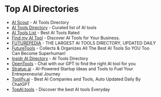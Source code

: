 # Top AI Directories

- [AI Scout](https://aiscout.net/) - AI Tools Directory
- [AI Tools Directory](https://aitoolsdirectory.com/) - Curated list of AI tools
- [AI Tools List](https://aitoolslist.io/) - Best AI Tools Rated 
- [Find my AI Tool](https://findmyaitool.com/) - Discover AI Tools for Your Business.
- [FUTUREPEDIA](https://www.futurepedia.io/) - THE LARGEST AI TOOLS DIRECTORY, UPDATED DAILY
- [FutureTools](https://www.futuretools.io/) - Collects & Organizes All The Best AI Tools So YOU Too Can Become Superhuman!
- [Insidr AI Directory](https://www.insidr.ai/ai-tools/) - AI Tools Directory
- [OpenTools](https://opentools.ai/) - Chat with our GPT to find the right AI tool for you
- [Stratup.ai](https://stratup.ai/) - AI-Powered Startup Ideas and Tools to Fuel Your Entrepreneurial Journey
- [Toolify.ai](https://www.toolify.ai/) - Best AI Companies and Tools, Auto Updated Daily By ChatGPT
- [TopAI.tools](https://topai.tools/) - Discover the best AI tools Everyday

